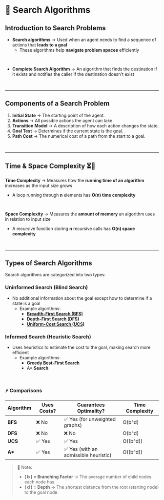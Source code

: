 # 🚀 Search Algorithms 

## Introduction to Search Problems
- **Search algorithms** →  Used when an agent needs to find a sequence of actions that **leads to a goal**
  - These algorithms help **navigate problem spaces** efficiently
    
<br>

- **Complete Search Algorithm** → An algorithm that finds the destination if it exists and notifies the caller if the destination doesn't exist

<br>

---

## Components of a Search Problem
1. **Initial State** → The starting point of the agent.
2. **Actions** → All possible actions the agent can take.
3. **Transition Model** → A description of how each action changes the state.
4. **Goal Test** → Determines if the current state is the goal.
5. **Path Cost** → The numerical cost of a path from the start to a goal.

<br>

---

## Time & Space Complexity ⏳💾
**Time Complexity**  → Measures how the **running time of an algorithm** increases as the input size grows
- A loop running through **n** elements has **O(n) time complexity**
  
<br>

**Space Complexity** → Measures the **amount of memory** an algorithm uses in relation to input size
- A recursive function storing **n** recursive calls has **O(n) space complexity**


<br>

---

## Types of Search Algorithms
Search algorithms are categorized into two types:

### **Uninformed Search (Blind Search)**
- No additional information about the goal except how to determine if a state is a goal
    - Example algorithms:
        - **[Breadth-First Search (BFS)](https://github.com/Minko82/learning-ai/blob/main/notes/3-breadth-first-search.md)**
        - **[Depth-First Search (DFS)](https://github.com/Minko82/learning-ai/blob/main/notes/4-depth-first-search.md)**
        - **[Uniform-Cost Search (UCS)](https://github.com/Minko82/learning-ai/blob/main/notes/5-uniform-cost-search.md)**

### **Informed Search (Heuristic Search)**
- Uses heuristics to estimate the cost to the goal, making search more efficient
    - Example algorithms:
      - **[Greedy Best-First Search](https://github.com/Minko82/learning-ai/blob/main/notes/6-greedy-best-first-search.md)**
      - A* **Search**

<br>

### ⚡ **Comparisons**  

| Algorithm | Uses Costs? | Guarantees Optimality? | Time Complexity |
|-----------|------------|------------------------|-----------------|
| **BFS**  | ❌ No  | ✅ Yes (for unweighted graphs) | O(b^d) |
| **DFS**  | ❌ No  | ❌ No  | O(b^d) |
| **UCS**  | ✅ Yes | ✅ Yes | O((b^d)) |
| **A\***  | ✅ Yes | ✅ Yes (with an admissible heuristic) | O((b^d)) |

> 🔎 Note:
> - **\( b \) = Branching Factor** → The average number of child nodes each node has.  
> - **\( d \) = Depth** → The shortest distance from the root (starting node) to the goal node.  

